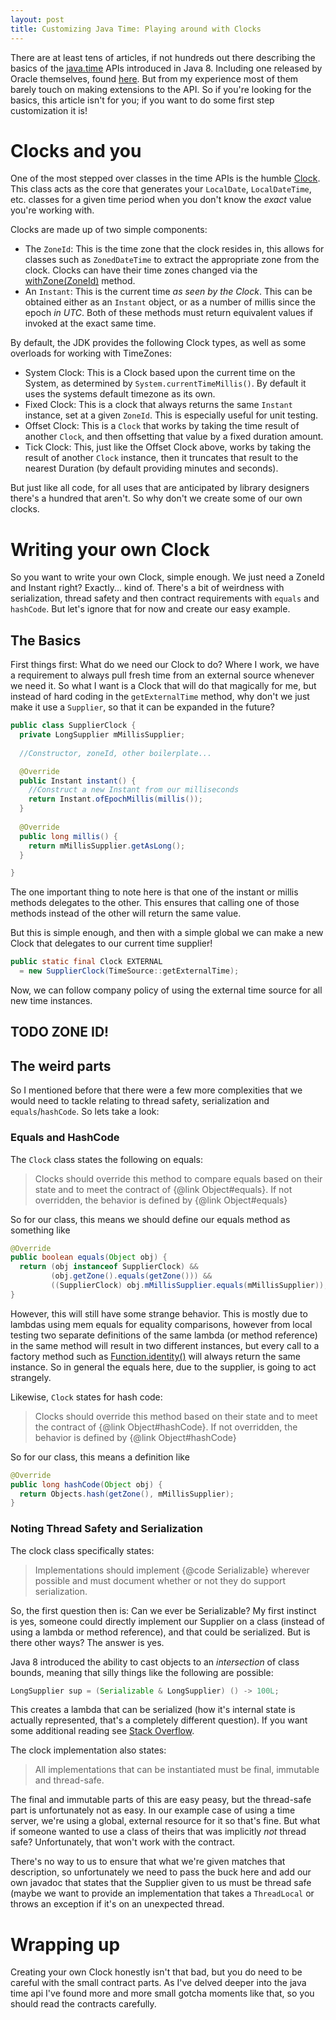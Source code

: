 ```yaml
---
layout: post
title: Customizing Java Time: Playing around with Clocks
---
```


There are at least tens of articles, if not hundreds out there describing the basics of the [java.time](https://docs.oracle.com/javase/8/docs/api/java/time/package-summary.html#package.description) APIs introduced in Java 8. Including one released by Oracle themselves, found [here](http://www.oracle.com/technetwork/articles/java/jf14-date-time-2125367.html). But from my experience most of them barely touch on making extensions to the API. So if you're looking for the basics, this article isn't for you; if you want to do some first step customization it is!

# Clocks and you

One of the most stepped over classes in the time APIs is the humble [Clock](https://docs.oracle.com/javase/8/docs/api/java/time/Clock.html). This class acts as the core that generates your `LocalDate`, `LocalDateTime`, etc. classes for a given time period when you don't know the *exact* value you're working with.

Clocks are made up of two simple components:
* The `ZoneId`: This is the time zone that the clock resides in, this allows for classes such as `ZonedDateTime` to extract the appropriate zone from the clock. Clocks can have their time zones changed via the [withZone(ZoneId)](https://docs.oracle.com/javase/8/docs/api/java/time/Clock.html#withZone-java.time.ZoneId-) method.
* An `Instant`: This is the current time *as seen by the Clock*. This can be obtained either as an `Instant` object, or as a number of millis since the epoch *in UTC*. Both of these methods must return equivalent values if invoked at the exact same time.

By default, the JDK provides the following Clock types, as well as some overloads for working with TimeZones:
* System Clock: This is a Clock based upon the current time on the System, as determined by `System.currentTimeMillis()`. By default it uses the systems default timezone as its own.
* Fixed Clock: This is a clock that always returns the same `Instant` instance, set at a given `ZoneId`. This is especially useful for unit testing.
* Offset Clock: This is a `Clock` that works by taking the time result of another `Clock`, and then offsetting that value by a fixed duration amount.
* Tick Clock: This, just like the Offset Clock above, works by taking the result of another `Clock` instance, then it truncates that result to the nearest Duration (by default providing minutes and seconds).

But just like all code, for all uses that are anticipated by library designers there's a hundred that aren't. So why don't we create some of our own clocks.

# Writing your own Clock

So you want to write your own Clock, simple enough. We just need a ZoneId and Instant right? Exactly... kind of. There's a bit of weirdness with serialization, thread safety and then contract requirements with `equals` and `hashCode`. But let's ignore that for now and create our easy example.

## The Basics

First things first: What do we need our Clock to do? Where I work, we have a requirement to always pull fresh time from an external source whenever we need it. So what I want is a Clock that will do that magically for me, but instead of hard coding in the `getExternalTime` method, why don't we just make it use a `Supplier`, so that it can be expanded in the future?

```java
public class SupplierClock {
  private LongSupplier mMillisSupplier;
  
  //Constructor, zoneId, other boilerplate...

  @Override
  public Instant instant() {
    //Construct a new Instant from our milliseconds
    return Instant.ofEpochMillis(millis());
  }
  
  @Override
  public long millis() {
    return mMillisSupplier.getAsLong();
  }

}
```

The one important thing to note here is that one of the instant or millis methods delegates to the other. This ensures that calling one of those methods instead of the other will return the same value.

But this is simple enough, and then with a simple global we can make a new Clock that delegates to our current time supplier!

```java
public static final Clock EXTERNAL 
  = new SupplierClock(TimeSource::getExternalTime); 
```

Now, we can follow company policy of using the external time source for all new time instances.

## TODO ZONE ID!

## The weird parts

So I mentioned before that there were a few more complexities that we would need to tackle relating to thread safety, serialization and `equals`/`hashCode`. So lets take a look:

### Equals and HashCode

The `Clock` class states the following on equals:
>  Clocks should override this method to compare equals based on their state and to meet the contract of {@link Object#equals}. If not overridden, the behavior is defined by {@link Object#equals}

So for our class, this means we should define our equals method as something like
```java
@Override
public boolean equals(Object obj) {
  return (obj instanceof SupplierClock) &&
         (obj.getZone().equals(getZone())) &&
         ((SupplierClock) obj.mMillisSupplier.equals(mMillisSupplier));
}
```

However, this will still have some strange behavior. This is mostly due to lambdas using mem equals for equality comparisons, however from local testing two separate definitions of the same lambda (or method reference) in the same method will result in two different instances, but every call to a factory method such as [Function.identity()](https://docs.oracle.com/javase/8/docs/api/java/util/function/Function.html#identity--) will always return the same instance. So in general the equals here, due to the supplier, is going to act strangely.

Likewise, `Clock` states for hash code:
> Clocks should override this method based on their state and to meet the contract of {@link Object#hashCode}. If not overridden, the behavior is defined by {@link Object#hashCode}

So for our class, this means a definition like
```java
@Override
public long hashCode(Object obj) {
  return Objects.hash(getZone(), mMillisSupplier);
}
```

### Noting Thread Safety and Serialization

The clock class specifically states:
> Implementations should implement {@code Serializable} wherever possible and must document whether or not they do support serialization.

So, the first question then is: Can we ever be Serializable? My first instinct is yes, someone could directly implement our Supplier on a class (instead of using a lambda or method reference), and that could be serialized. But is there other ways? The answer is yes.

Java 8 introduced the ability to cast objects to an *intersection* of class bounds, meaning that silly things like the following are possible:

```java
LongSupplier sup = (Serializable & LongSupplier) () -> 100L;
```

This creates a lambda that can be serialized (how it's internal state is actually represented, that's a completely different question). If you want some additional reading see [Stack Overflow](http://stackoverflow.com/questions/22807912/how-to-serialize-a-lambda).

The clock implementation also states:
> All implementations that can be instantiated must be final, immutable and thread-safe.

The final and immutable parts of this are easy peasy, but the thread-safe part is unfortunately not as easy. In our example case of using a time server, we're using a global, external resource for it so that's fine. But what if someone wanted to use a class of theirs that was implicitly *not* thread safe? Unfortunately, that won't work with the contract.

There's no way to us to ensure that what we're given matches that description, so unfortunately we need to pass the buck here and add our own javadoc that states that the Supplier given to us must be thread safe (maybe we want to provide an implementation that takes a `ThreadLocal` or throws an exception if it's on an unexpected thread.

# Wrapping up

Creating your own Clock honestly isn't that bad, but you do need to be careful with the small contract parts. As I've delved deeper into the java time api I've found more and more small gotcha moments like that, so you should read the contracts carefully.


